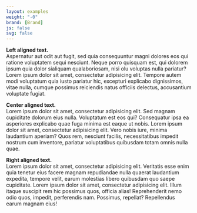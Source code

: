 ```yaml
---
layout: examples
weight: "-0"
brand: [Brand]
js: false
svg: false
---
```


<p class="text-left">
	<strong>Left aligned text.</strong><br>
	Aspernatur aut odit aut fugit, sed quia consequuntur magni dolores eos qui ratione voluptatem sequi nesciunt. Neque porro quisquam est, qui dolorem
	ipsum quia dolor sialiquam qualaboriosam, nisi olu voluptas nulla pariatur? Lorem ipsum dolor sit amet, consectetur adipisicing elit.
	Tempore autem modi voluptatum quia iusto pariatur hic, excepturi explicabo dignissimos, vitae nulla, cumque possimus reiciendis natus officiis delectus,
	accusantium voluptate fugiat.
</p>

<p class="text-center">
	<strong>Center aligned text.</strong><br>
	Lorem ipsum dolor sit amet, consectetur adipisicing elit. Sed magnam cupiditate dolorum eius nulla. Voluptatum est eos qui?
	Consequatur ipsa ea asperiores explicabo quae fuga minima est eaque ut nobis. Lorem ipsum dolor sit amet, consectetur adipisicing elit. Vero nobis iure,
	minima laudantium aperiam? Quos rem, nesciunt facilis, necessitatibus impedit nostrum cum inventore, pariatur voluptatibus quibusdam totam omnis nulla quae.
</p>

<p class="text-right">
	<strong>Right aligned text.</strong><br>
	Lorem ipsum dolor sit amet, consectetur adipisicing elit. Veritatis esse enim quia tenetur eius facere magnam repudiandae nulla quaerat laudantium expedita,
	tempore velit, earum molestias libero quibusdam quo saepe cupiditate. Lorem ipsum dolor sit amet, consectetur adipisicing elit. Illum itaque suscipit
	rem hic possimus quos, officia alias! Reprehenderit nemo odio quos, impedit, perferendis nam. Possimus, repellat? Repellendus earum magnam eius!
</p>